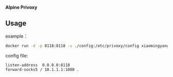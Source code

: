#### Alpine Privoxy

## Usage

example：

``` bash
docker run -d -p 8118:8118 -v ./config:/etc/privoxy/config xiaomingyang/privoxy
```

config file:

```
listen-address  0.0.0.0:8118
forward-socks5 / 10.1.1.1:1080 .
```

